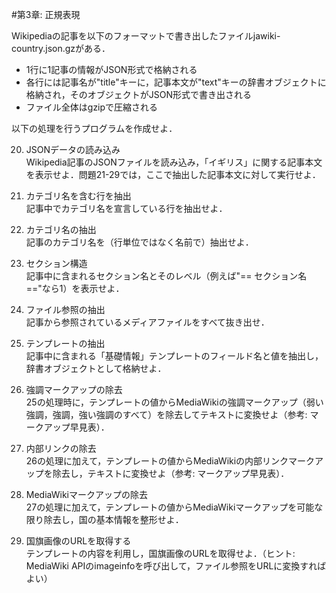 #第3章: 正規表現

Wikipediaの記事を以下のフォーマットで書き出したファイルjawiki-country.json.gzがある．

* 1行に1記事の情報がJSON形式で格納される
* 各行には記事名が"title"キーに，記事本文が"text"キーの辞書オブジェクトに格納され，そのオブジェクトがJSON形式で書き出される
* ファイル全体はgzipで圧縮される

以下の処理を行うプログラムを作成せよ．


20. JSONデータの読み込み  
Wikipedia記事のJSONファイルを読み込み，「イギリス」に関する記事本文を表示せよ．問題21-29では，ここで抽出した記事本文に対して実行せよ．

21. カテゴリ名を含む行を抽出  
記事中でカテゴリ名を宣言している行を抽出せよ．

22. カテゴリ名の抽出  
記事のカテゴリ名を（行単位ではなく名前で）抽出せよ．

23. セクション構造  
記事中に含まれるセクション名とそのレベル（例えば"== セクション名 =="なら1）を表示せよ．

24. ファイル参照の抽出  
記事から参照されているメディアファイルをすべて抜き出せ．

25. テンプレートの抽出  
記事中に含まれる「基礎情報」テンプレートのフィールド名と値を抽出し，辞書オブジェクトとして格納せよ．

26. 強調マークアップの除去  
25の処理時に，テンプレートの値からMediaWikiの強調マークアップ（弱い強調，強調，強い強調のすべて）を除去してテキストに変換せよ（参考: マークアップ早見表）．

27. 内部リンクの除去  
26の処理に加えて，テンプレートの値からMediaWikiの内部リンクマークアップを除去し，テキストに変換せよ（参考: マークアップ早見表）．

28. MediaWikiマークアップの除去  
27の処理に加えて，テンプレートの値からMediaWikiマークアップを可能な限り除去し，国の基本情報を整形せよ．

29. 国旗画像のURLを取得する  
テンプレートの内容を利用し，国旗画像のURLを取得せよ．（ヒント: MediaWiki APIのimageinfoを呼び出して，ファイル参照をURLに変換すればよい）

